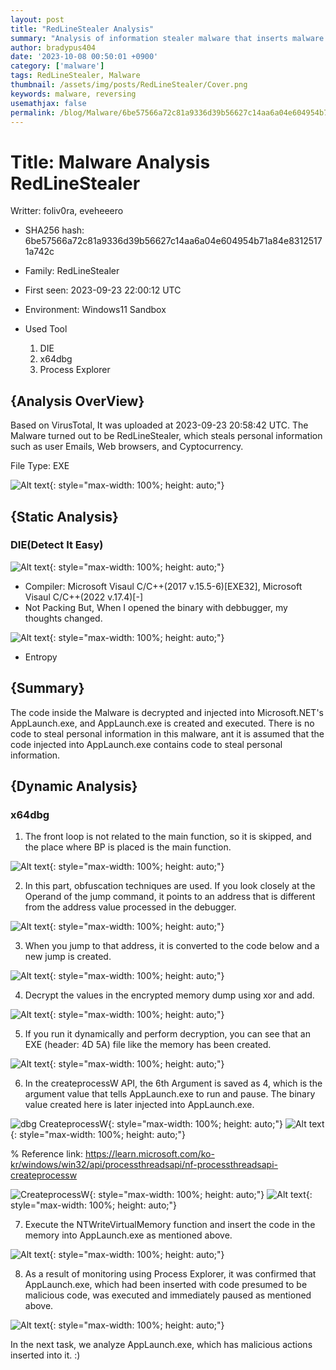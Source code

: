 ```yaml
---
layout: post
title: "RedLineStealer Analysis"
summary: "Analysis of information stealer malware that inserts malware into system processes"
author: bradypus404
date: '2023-10-08 00:50:01 +0900'
category: ['malware']
tags: RedLineStealer, Malware
thumbnail: /assets/img/posts/RedLineStealer/Cover.png
keywords: malware, reversing
usemathjax: false
permalink: /blog/Malware/6be57566a72c81a9336d39b56627c14aa6a04e604954b71a84e83125171a742c
---
```


# Title: Malware Analysis RedLineStealer
 Writter: foliv0ra, eveheeero

- SHA256 hash: 6be57566a72c81a9336d39b56627c14aa6a04e604954b71a84e83125171a742c

- Family: RedLineStealer

- First seen: 2023-09-23 22:00:12 UTC

- Environment: Windows11 Sandbox


- Used Tool
    1. DIE
    2. x64dbg
    3. Process Explorer

## {Analysis OverView}

Based on VirusTotal, It was uploaded at 2023-09-23 20:58:42 UTC. The Malware turned out to be RedLineStealer, which steals personal information such as user Emails, Web browsers, and Cyptocurrency.

File Type: EXE

![Alt text](/assets/img/posts/RedLineStealer/image-2.png){: style="max-width: 100%; height: auto;"}

## {Static Analysis}
### DIE(Detect It Easy)

![Alt text](/assets/img/posts/RedLineStealer/image.png){: style="max-width: 100%; height: auto;"}

- Compiler: Microsoft Visaul C/C++(2017 v.15.5-6)[EXE32], Microsoft Visaul C/C++(2022 v.17.4)[-]
- Not Packing
But, When I opened the binary with debbugger, my thoughts changed.

![Alt text](/assets/img/posts/RedLineStealer/image-1.png){: style="max-width: 100%; height: auto;"}

- Entropy

## {Summary}

The code inside the Malware is decrypted and injected into Microsoft.NET's AppLaunch.exe, and AppLaunch.exe is created and executed. There is no code to steal personal information in this malware, ant it is assumed that the code injected into AppLaunch.exe contains code to steal personal information.

## {Dynamic Analysis}
### x64dbg

1. The front loop is not related to the main function, so it is skipped, and the place where BP is placed is the main function.

![Alt text](/assets/img/posts/RedLineStealer/image-3.png){: style="max-width: 100%; height: auto;"}

2. In this part, obfuscation techniques are used. If you look closely at the Operand of the jump command, it points to an address that is different from the address value processed in the debugger.

![Alt text](/assets/img/posts/RedLineStealer/image-4.png){: style="max-width: 100%; height: auto;"}


3. When you jump to that address, it is converted to the code below and a new jump is created.

![Alt text](/assets/img/posts/RedLineStealer/image-5.png){: style="max-width: 100%; height: auto;"}


4. Decrypt the values in the encrypted memory dump using xor and add.

![Alt text](/assets/img/posts/RedLineStealer/image-11.png){: style="max-width: 100%; height: auto;"}


5. If you run it dynamically and perform decryption, you can see that an EXE (header: 4D 5A) file like the memory has been created.

![Alt text](/assets/img/posts/RedLineStealer/image-12.png){: style="max-width: 100%; height: auto;"}


6. In the createprocessW API, the 6th Argument is saved as 4, which is the argument value that tells AppLaunch.exe to run and pause. The binary value created here is later injected into AppLaunch.exe.

![dbg CreateprocessW](/assets/img/posts/RedLineStealer/image-8.png){: style="max-width: 100%; height: auto;"}
![Alt text](/assets/img/posts/RedLineStealer/image-10.png){: style="max-width: 100%; height: auto;"}

% Reference link: https://learn.microsoft.com/ko-kr/windows/win32/api/processthreadsapi/nf-processthreadsapi-createprocessw

![CreateprocessW](/assets/img/posts/RedLineStealer/image-7.png){: style="max-width: 100%; height: auto;"}
![Alt text](/assets/img/posts/RedLineStealer/image-9.png){: style="max-width: 100%; height: auto;"}


7. Execute the NTWriteVirtualMemory function and insert the code in the memory into AppLaunch.exe as mentioned above.

![Alt text](/assets/img/posts/RedLineStealer/image-13.png){: style="max-width: 100%; height: auto;"}


8. As a result of monitoring using Process Explorer, it was confirmed that AppLaunch.exe, which had been inserted with code presumed to be malicious code, was executed and immediately paused as mentioned above.

![Alt text](/assets/img/posts/RedLineStealer/image-14.png){: style="max-width: 100%; height: auto;"}


In the next task, we analyze AppLaunch.exe, which has malicious actions inserted into it. :)